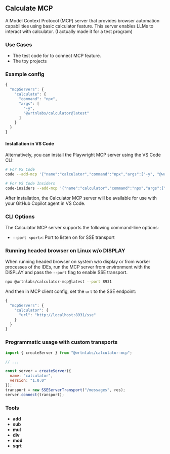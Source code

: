 ## Calculate MCP

A Model Context Protocol (MCP) server that provides browser automation capabilities using basic calculator feature.
This server enables LLMs to interact with calculator.
(I actually made it for a test program)

### Use Cases

- The test code for to connect MCP feature.
- The toy projects

### Example config

<!-- eslint-skip -->

```js
{
  "mcpServers": {
    "calculate": {
      "command": "npx",
      "args": [
        "-y",
        "@wrtnlabs/calculator@latest"
      ]
    }
  }
}
```

#### Installation in VS Code

Alternatively, you can install the Playwright MCP server using the VS Code CLI:

```bash
# For VS Code
code --add-mcp '{"name":"calculator","command":"npx","args":["-y", "@wrtnlabs/calculator-mcp@latest"]}'
```

```bash
# For VS Code Insiders
code-insiders --add-mcp '{"name":"calculator","command":"npx","args":["-y", "@wrtnlabs/calculator-mcp@latest"]}'
```

After installation, the Calculator MCP server will be available for use with your GitHub Copilot agent in VS Code.

### CLI Options

The Calculator MCP server supports the following command-line options:

- `--port <port>`: Port to listen on for SSE transport

### Running headed browser on Linux w/o DISPLAY

When running headed browser on system w/o display or from worker processes of the IDEs,
run the MCP server from environment with the DISPLAY and pass the `--port` flag to enable SSE transport.

```bash
npx @wrtnlabs/calculator-mcp@latest --port 8931
```

And then in MCP client config, set the `url` to the SSE endpoint:

```js
{
  "mcpServers": {
    "calculator": {
      "url": "http://localhost:8931/sse"
    }
  }
}
```

### Programmatic usage with custom transports

```js
import { createServer } from "@wrtnlabs/calculator-mcp";

// ...

const server = createServer({
  name: "calculator",
  version: "1.0.0"
});
transport = new SSEServerTransport("/messages", res);
server.connect(transport);
```

### Tools

- **add**
- **sub**
- **mul**
- **div**
- **mod**
- **sqrt**
